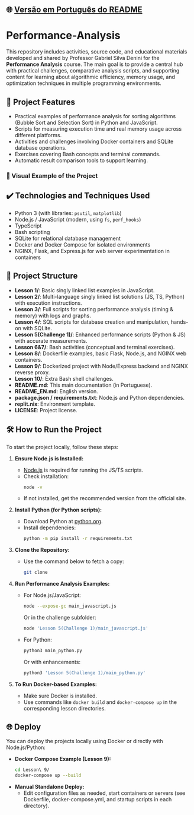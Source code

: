 ## 🌐 [Versão em Português do README](README.md)

# Performance-Analysis

This repository includes activities, source code, and educational materials developed and shared by Professor Gabriel Silva Denini for the **Performance Analysis** course. The main goal is to provide a central hub with practical challenges, comparative analysis scripts, and supporting content for learning about algorithmic efficiency, memory usage, and optimization techniques in multiple programming environments.

## 🔨 Project Features

- Practical examples of performance analysis for sorting algorithms (Bubble Sort and Selection Sort) in Python and JavaScript.
- Scripts for measuring execution time and real memory usage across different platforms.
- Activities and challenges involving Docker containers and SQLite database operations.
- Exercises covering Bash concepts and terminal commands.
- Automatic result comparison tools to support learning.

### 📸 Visual Example of the Project


  
  


## ✔️ Technologies and Techniques Used

- Python 3 (with libraries: `psutil`, `matplotlib`)
- Node.js / JavaScript (modern, using `fs`, `perf_hooks`)
- TypeScript
- Bash scripting
- SQLite for relational database management
- Docker and Docker Compose for isolated environments
- NGINX, Flask, and Express.js for web server experimentation in containers

## 📁 Project Structure

- **Lesson 1/**: Basic singly linked list examples in JavaScript.
- **Lesson 2/**: Multi-language singly linked list solutions (JS, TS, Python) with execution instructions.
- **Lesson 3/**: Full scripts for sorting performance analysis (timing & memory) with logs and graphs.
- **Lesson 4/**: SQL scripts for database creation and manipulation, hands-on with SQLite.
- **Lesson 5(Challenge 1)/**: Enhanced performance scripts (Python & JS) with accurate measurements.
- **Lesson 6&7/**: Bash activities (conceptual and terminal exercises).
- **Lesson 8/**: Dockerfile examples, basic Flask, Node.js, and NGINX web containers.
- **Lesson 9/**: Dockerized project with Node/Express backend and NGINX reverse proxy.
- **Lesson 10/**: Extra Bash shell challenges.
- **README.md**: This main documentation (in Portuguese).
- **README_EN.md**: English version.
- **package.json / requirements.txt**: Node.js and Python dependencies.
- **replit.nix**: Environment template.
- **LICENSE**: Project license.

## 🛠️ How to Run the Project

To start the project locally, follow these steps:

1. **Ensure Node.js is Installed:**
   - [Node.js](https://nodejs.org/) is required for running the JS/TS scripts.
   - Check installation:
     ```bash
     node -v
     ```
   - If not installed, get the recommended version from the official site.

2. **Install Python (for Python scripts):**
   - Download Python at [python.org](https://python.org/).
   - Install dependencies:
     ```bash
     python -m pip install -r requirements.txt
     ```

3. **Clone the Repository:**
   - Use the command below to fetch a copy:
     ```bash
     git clone 
     ```

4. **Run Performance Analysis Examples:**
   - For Node.js/JavaScript:
     ```bash
     node --expose-gc main_javascript.js
     ```
     Or in the challenge subfolder:
     ```bash
     node 'Lesson 5(Challenge 1)/main_javascript.js'
     ```
   - For Python:
     ```bash
     python3 main_python.py
     ```
     Or with enhancements:
     ```bash
     python3 'Lesson 5(Challenge 1)/main_python.py'
     ```

5. **To Run Docker-based Examples:**
   - Make sure Docker is installed.
   - Use commands like `docker build` and `docker-compose up` in the corresponding lesson directories.

## 🌐 Deploy

You can deploy the projects locally using Docker or directly with Node.js/Python:

- **Docker Compose Example (Lesson 9):**
  ```bash
  cd Lesson\ 9/
  docker-compose up --build
  ```
- **Manual Standalone Deploy:**
  - Edit configuration files as needed, start containers or servers (see Dockerfile, docker-compose.yml, and startup scripts in each directory).